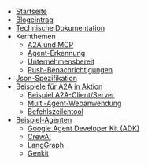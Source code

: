 <!-- docs/_sidebar.md -->

- [Startseite](/)
- [Blogeintrag](https://developers.googleblog.com/en/a2a-a-new-era-of-agent-interoperability/)
- [Technische Dokumentation](/documentation.md)
- Kernthemen
  - [A2A und MCP](/de/topics/a2a_and_mcp.md)
  - [Agent-Erkennung](/de/topics/agent_discovery.md)
  - [Unternehmensbereit](/de/topics/enterprise_ready.md)
  - [Push-Benachrichtigungen](/de/topics/push_notifications.md)
- [Json-Spezifikation](https://github.com/google/A2A/tree/main/specification/json)
- [Beispiele für A2A in Aktion](https://github.com/google/A2A/tree/main/samples)
  - [Beispiel A2A-Client/Server](https://github.com/google/A2A/tree/main/samples/python/common)
  - [Multi-Agent-Webanwendung](https://github.com/google/A2A/tree/main/demo/README.md)
  - [Befehlszeilentool](https://github.com/google/A2A/blob/main/samples/python/hosts/cli/README.md)
- [Beispiel-Agenten](https://github.com/google/A2A/tree/main/samples)
  - [Google Agent Developer Kit (ADK)](https://github.com/google/A2A/tree/main/samples/python/agents/google_adk/README.md)
  - [CrewAI](https://github.com/google/A2A/tree/main/samples/python/agents/crewai/README.md)
  - [LangGraph](https://github.com/google/A2A/tree/main/samples/python/agents/langgraph/README.md)
  - [Genkit](https://github.com/google/A2A/tree/main/samples/js/src/agents/README.md)
